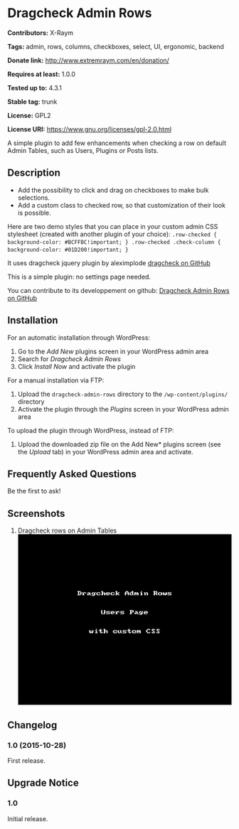 # Dragcheck Admin Rows #
**Contributors:** X-Raym
  
**Tags:** admin, rows, columns, checkboxes, select, UI, ergonomic, backend
  
**Donate link:** http://www.extremraym.com/en/donation/
  
**Requires at least:** 1.0.0
  
**Tested up to:** 4.3.1
  
**Stable tag:** trunk
  
**License:** GPL2
  
**License URI:** https://www.gnu.org/licenses/gpl-2.0.html
  

A simple plugin to add few enhancements when checking a row on default Admin Tables, such as Users, Plugins or Posts lists.

## Description ##
- Add the possibility to click and drag on checkboxes to make bulk selections.
- Add a custom class to checked row, so that customization of their look is possible.

Here are two demo styles that you can place in your custom admin CSS stylesheet (created with another plugin of your choice):
`
.row-checked {
    background-color: #BCFFBC!important;
}
.row-checked .check-column {
    background-color: #01D200!important;
}
`

It uses dragcheck jquery plugin by aleximplode
[dragcheck on GitHub](https://github.com/aleximplode/dragcheck)

This is a simple plugin: no settings page needed.

You can contribute to its developpement on github:
[Dragcheck Admin Rows on GitHub](https://github.com/x-raym/dragcheck-admin-rows)

## Installation ##
For an automatic installation through WordPress:

1. Go to the *Add New* plugins screen in your WordPress admin area
1. Search for *Dragcheck Admin Rows*
1. Click *Install Now* and activate the plugin

For a manual installation via FTP:

1. Upload the `dragcheck-admin-rows` directory to the `/wp-content/plugins/` directory
1. Activate the plugin through the *Plugins* screen in your WordPress admin area

To upload the plugin through WordPress, instead of FTP:

1. Upload the downloaded zip file on the Add New* plugins screen (see the *Upload* tab) in your WordPress admin area and activate.

## Frequently Asked Questions ##
Be the first to ask!

## Screenshots ##
1. Dragcheck rows on Admin Tables
![Dragcheck rows on Admin Tables](https://raw.githubusercontent.com/X-Raym/dragcheck-admin-rows/master/assets/screenshot-1.gif)

## Changelog ##
### 1.0 (2015-10-28) ###
First release.

## Upgrade Notice ##
### 1.0 ###
Initial release.
